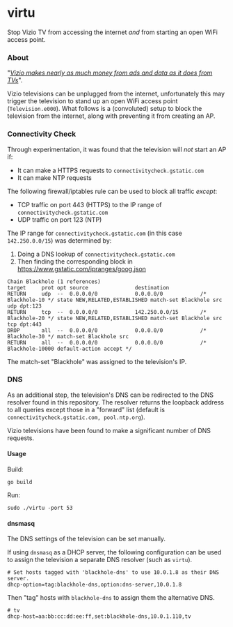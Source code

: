 # virtu

Stop Vizio TV from accessing the internet *and* from starting an open WiFi access point.

### About

"_[Vizio makes nearly as much money from ads and data as it does from TVs](https://www.engadget.com/vizio-q1-earnings-inscape-013937337.html)_".

Vizio televisions can be unplugged from the internet, unfortunately this may trigger the television to stand up an open WiFi access point (`Television.e000`).
What follows is a (convoluted) setup to block the television from the internet, along with preventing it from creating an AP.

### Connectivity Check

Through experimentation, it was found that the television will *not* start an AP if:
 * It can make a HTTPS requests to `connectivitycheck.gstatic.com`
 * It can make NTP requests

The following firewall/iptables rule can be used to block all traffic *except*:
 * TCP traffic on port 443 (HTTPS) to the IP range of `connectivitycheck.gstatic.com`
 * UDP traffic on port 123 (NTP)

The IP range for `connectivitycheck.gstatic.com` (in this case `142.250.0.0/15`) was determined by:
 1. Doing a DNS lookup of `connectivitycheck.gstatic.com`
 2. Then finding the corresponding block in https://www.gstatic.com/ipranges/goog.json

```
Chain Blackhole (1 references)
target     prot opt source               destination
RETURN     udp  --  0.0.0.0/0            0.0.0.0/0            /* Blackhole-10 */ state NEW,RELATED,ESTABLISHED match-set Blackhole src udp dpt:123
RETURN     tcp  --  0.0.0.0/0            142.250.0.0/15       /* Blackhole-20 */ state NEW,RELATED,ESTABLISHED match-set Blackhole src tcp dpt:443
DROP       all  --  0.0.0.0/0            0.0.0.0/0            /* Blackhole-30 */ match-set Blackhole src
RETURN     all  --  0.0.0.0/0            0.0.0.0/0            /* Blackhole-10000 default-action accept */
```

The match-set "Blackhole" was assigned to the television's IP.

### DNS

As an additional step, the television's DNS can be redirected to the DNS resolver found in this repository.
The resolver returns the loopback address to all queries except those in a "forward" list (default is `connectivitycheck.gstatic.com, pool.ntp.org`).

Vizio televisions have been found to make a significant number of DNS requests.

#### Usage

Build:
```shell
go build
```

Run:
```shell
sudo ./virtu -port 53
```

#### dnsmasq

The DNS settings of the television can be set manually.

If using `dnsmasq` as a DHCP server, the following configuration can be used to assign the television a separate DNS resolver (such as `virtu`).

```
# Set hosts tagged with 'blackhole-dns' to use 10.0.1.8 as their DNS server.
dhcp-option=tag:blackhole-dns,option:dns-server,10.0.1.8
```

Then "tag" hosts with `blackhole-dns` to assign them the alternative DNS.
```
# tv
dhcp-host=aa:bb:cc:dd:ee:ff,set:blackhole-dns,10.0.1.110,tv
```

